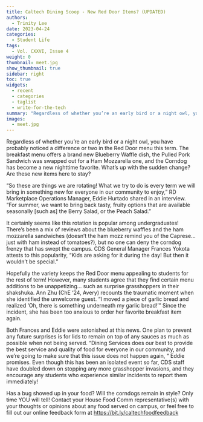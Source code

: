 ```yaml
---
title: Caltech Dining Scoop - New Red Door Items? (UPDATED)
authors:
  - Trinity Lee
date: 2023-04-24
categories:
  - Student Life
tags:
  - Vol. CXXVI, Issue 4
weight: 0
thumbnail: meet.jpg
show_thumbnail: true
sidebar: right
toc: true
widgets:
  - recent
  - categories
  - taglist
  - write-for-the-tech
summary: "Regardless of whether you’re an early bird or a night owl, you have probably noticed a difference or two in the Red Door menu this term."
images:
  - meet.jpg
---
```


Regardless of whether you’re an early bird or a night owl, you have probably noticed a difference or two in the Red Door menu this term. The breakfast menu offers a brand new Blueberry Waffle dish, the Pulled Pork Sandwich was swapped out for a Ham Mozzarella one, and the Corndog has become a new nighttime favorite. What’s up with the sudden change? Are these new items here to stay?

“So these are things we are rotating! What we try to do is every term we will bring in something new for everyone in our community to enjoy,” RD Marketplace Operations Manager, Eddie Hurtado shared in an interview. “For summer, we want to bring back tasty, fruity options that are available seasonally [such as] the Berry Salad, or the Peach Salad.”

It certainly seems like this rotation is popular among undergraduates! There’s been a mix of reviews about the blueberry waffles and the ham mozzarella sandwiches (doesn’t the ham mozz remind you of the Caprese… just with ham instead of tomatoes?), but no one can deny the corndog frenzy that has swept the campus. CDS General Manager Frances Yokota attests to this popularity, “Kids are asking for it during the day! But then it wouldn’t be special.”

Hopefully the variety keeps the Red Door menu appealing to students for the rest of term! However, many students agree that they find certain menu additions to be unappetizing… such as surprise grasshoppers in their shakshuka. Ann Zhu (ChE ‘24, Avery) recounts the traumatic moment when she identified the unwelcome guest. “I moved a piece of garlic bread and realized ‘Oh, there is something underneath my garlic bread!’” Since the incident, she has been too anxious to order her favorite breakfast item again. 

Both Frances and Eddie were astonished at this news. One plan to prevent any future surprises is for lids to remain on top of any sauces as much as possible when not being served. “Dining Services does our best to provide the best service and quality of food for everyone in our community, and we’re going to make sure that this issue does not happen again, “ Eddie promises. Even though this has been an isolated event so far, CDS staff have doubled down on stopping any more grasshopper invasions, and they encourage any students who experience similar incidents to report them immediately!

Has a bug showed up in your food? Will the corndogs remain in style? Only ~~time~~ YOU will tell! Contact your House Food Comm representative(s) with your thoughts or opinions about any food served on campus, or feel free to fill out our online feedback form at https://bit.ly/caltechfoodfeedback

